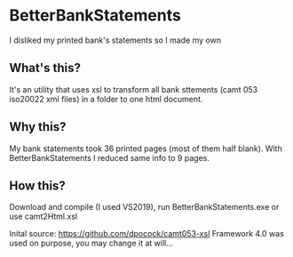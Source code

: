 # BetterBankStatements
 I disliked my printed bank's statements so I made my own
 
 What's this?
 -------------
 It's an utility that uses xsl to transform all bank sttements (camt 053 iso20022 xml files) in a folder to one html document.
 
 
 Why this?
 -------------
 My bank statements took 36 printed pages (most of them half blank). With BetterBankStatements I reduced same info to 9 pages. 
 
 
 How this?
 -------------
 Download and compile (I used VS2019), run BetterBankStatements.exe or use camt2Html.xsl
 
 
 Inital source: https://github.com/dpocock/camt053-xsl
 Framework 4.0 was used on purpose, you may change it at will...
